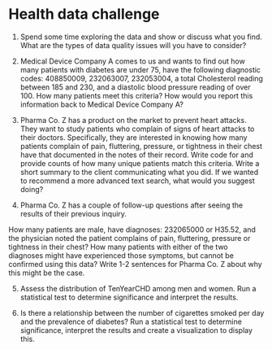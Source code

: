 # Health data challenge

1. Spend some time exploring the data and show or discuss what you find. What are the types of data quality issues will you have to consider? 

2. Medical Device Company A comes to us and wants to find out how many patients with diabetes are under 75, have the following diagnostic codes: 408850009, 232063007, 232053004, a total Cholesterol reading between 185 and 230, and a diastolic blood pressure reading of over 100. How many patients meet this criteria? How would you report this information back to Medical Device Company A?

3. Pharma Co. Z has a product on the market to prevent heart attacks. They want to study patients who complain of signs of heart attacks to their doctors. Specifically, they are interested in knowing how many patients complain of pain, fluttering, pressure, or tightness in their chest have that documented in the notes of their record. Write code for and provide counts of how many unique patients match this criteria. Write a short summary to the client communicating what you did. If we wanted to recommend a more advanced text search, what would you suggest doing? 

4. Pharma Co. Z has a couple of follow-up questions after seeing the results of their  previous inquiry. 

How many patients are male, have diagnoses: 232065000 or H35.52, and the physician noted the patient complains of pain, fluttering, pressure or tightness in their chest? 
How many patients with either of the two diagnoses might have experienced those symptoms, but cannot be confirmed using this data? Write 1-2 sentences for Pharma Co. Z about why this might be the case. 

5. Assess the distribution of TenYearCHD among men and women. Run a statistical test to determine significance and interpret the results. 

6. Is there a relationship between the number of cigarettes smoked per day and the prevalence of diabetes? Run a statistical test to determine significance, interpret the results and create a visualization to display this. 
